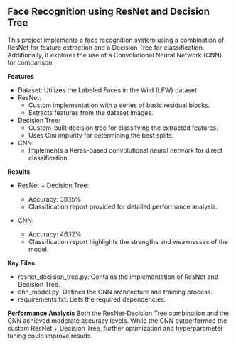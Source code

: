 ## Face Recognition using ResNet and Decision Tree
This project implements a face recognition system using a combination of ResNet for feature extraction and a Decision Tree for classification. Additionally, it explores the use of a Convolutional Neural Network (CNN) for comparison.

**Features**
- Dataset: Utilizes the Labeled Faces in the Wild (LFW) dataset.
- ResNet:
   - Custom implementation with a series of basic residual blocks.
   -  Extracts features from the dataset images.
- Decision Tree:
   - Custom-built decision tree for classifying the extracted features.
   - Uses Gini impurity for determining the best splits.
- CNN:
   - Implements a Keras-based convolutional neural network for direct classification.
     
**Results**
- ResNet + Decision Tree:

   - Accuracy: 39.15%
   - Classification report provided for detailed performance analysis.
- CNN:

   - Accuracy: 46.12%
   - Classification report highlights the strengths and weaknesses of the model.


**Key Files**
- resnet_decision_tree.py: Contains the implementation of ResNet and Decision Tree.
- cnn_model.py: Defines the CNN architecture and training process.
- requirements.txt: Lists the required dependencies.

**Performance Analysis**
Both the ResNet-Decision Tree combination and the CNN achieved moderate accuracy levels. While the CNN outperformed the custom ResNet + Decision Tree, further optimization and hyperparameter tuning could improve results.

